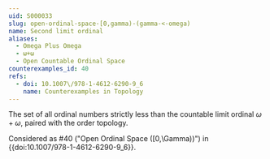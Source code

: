 ```yaml
---
uid: S000033
slug: open-ordinal-space-[0,gamma)-(gamma-<-omega)
name: Second limit ordinal
aliases:
  - Omega Plus Omega
  - ω+ω
  - Open Countable Ordinal Space
counterexamples_id: 40
refs:
  - doi: 10.1007\/978-1-4612-6290-9_6
    name: Counterexamples in Topology
---
```

The set of all ordinal numbers strictly less than the countable
limit ordinal $\omega+\omega$, paired with the order topology.

Considered as #40 ("Open Ordinal Space \([0,\Gamma)\)")
in {{doi:10.1007\/978-1-4612-6290-9_6}}.
